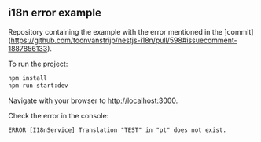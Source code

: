 ## i18n error example

Repository containing the example with the error mentioned in the ]commit](https://github.com/toonvanstrijp/nestjs-i18n/pull/598#issuecomment-1887856133).

To run the project:

```bash
npm install
npm run start:dev
```

Navigate with your browser to [http://localhost:3000](http://localhost:3000).

Check the error in the console:

`ERROR [I18nService] Translation "TEST" in "pt" does not exist.`

